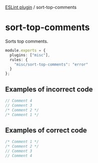 [ESLint plugin](https://ilyub.github.io/eslint-plugin/) / sort-top-comments

# sort-top-comments

Sorts top comments.

```ts
module.exports = {
  plugins: ["misc"],
  rules: {
    "misc/sort-top-comments": "error"
  }
};
```

## Examples of incorrect code

```ts
// Comment 4
// Comment 3
/* Comment 2 */
/* Comment 1 */
```

## Examples of correct code

```ts
/* Comment 1 */
/* Comment 2 */
// Comment 3
// Comment 4
```